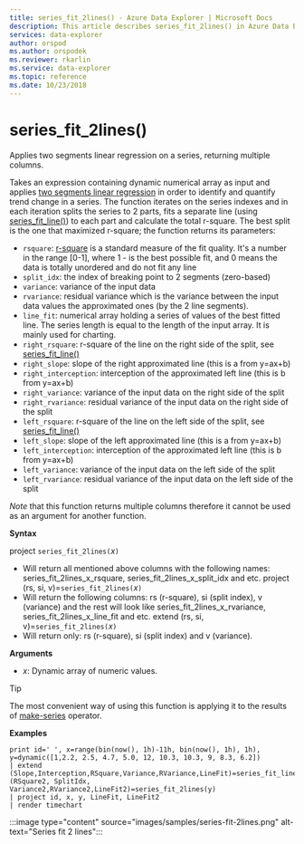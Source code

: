 ```yaml
---
title: series_fit_2lines() - Azure Data Explorer | Microsoft Docs
description: This article describes series_fit_2lines() in Azure Data Explorer.
services: data-explorer
author: orspod
ms.author: orspodek
ms.reviewer: rkarlin
ms.service: data-explorer
ms.topic: reference
ms.date: 10/23/2018
---
```

# series_fit_2lines()

Applies two segments linear regression on a series, returning multiple columns.  

Takes an expression containing dynamic numerical array as input and applies [two segments linear regression](https://en.wikipedia.org/wiki/Segmented_regression) in order to identify and quantify trend change in a series. The function iterates on the series indexes and in each iteration splits the series to 2 parts, fits a separate line (using [series_fit_line()](series-fit-linefunction.md)) to each part and calculate the total r-square. The best split is the one that maximized r-square; the function returns its parameters:
* `rsquare`: [r-square](https://en.wikipedia.org/wiki/Coefficient_of_determination) is a standard measure of the fit quality. It's a number in the range [0-1], where 1 - is the best possible fit, and 0 means the data is totally unordered and do not fit any line
* `split_idx`: the index of breaking point to 2 segments (zero-based)
* `variance`: variance of the input data
* `rvariance`: residual variance which is the variance between the input data values the approximated ones (by the 2 line segments).
* `line_fit`: numerical array holding a series of values of the best fitted line. The series length is equal to the length of the input array. It is mainly used for charting.
* `right_rsquare`: r-square of the line on the right side of the split, see [series_fit_line()](series-fit-linefunction.md)
* `right_slope`: slope of the right approximated line (this is a from y=ax+b)
* `right_interception`: interception of the approximated left line (this is b from y=ax+b)
* `right_variance`: variance of the input data on the right side of the split
* `right_rvariance`: residual variance of the input data on the right side of the split
* `left_rsquare`: r-square of the line on the left side of the split, see [series_fit_line()](series-fit-linefunction.md)
* `left_slope`: slope of the left approximated line (this is a from y=ax+b)
* `left_interception`: interception of the approximated left line (this is b from y=ax+b)
* `left_variance`: variance of the input data on the left side of the split
* `left_rvariance`: residual variance of the input data on the left side of the split

*Note* that this function returns multiple columns therefore it cannot be used as an argument for another function.

**Syntax**

project `series_fit_2lines(`*x*`)`
* Will return all mentioned above columns with the following names: series_fit_2lines_x_rsquare, series_fit_2lines_x_split_idx and etc.
project (rs, si, v)=`series_fit_2lines(`*x*`)`
* Will return the following columns: rs (r-square), si (split index), v (variance) and the rest will look like series_fit_2lines_x_rvariance, series_fit_2lines_x_line_fit and etc.
extend (rs, si, v)=`series_fit_2lines(`*x*`)`
* Will return only: rs (r-square), si (split index) and v (variance).
  
**Arguments**

* *x*: Dynamic array of numeric values.  

> [!TIP]
> The most convenient way of using this function is applying it to the results of [make-series](make-seriesoperator.md) operator.

**Examples**

```kusto
print id=' ', x=range(bin(now(), 1h)-11h, bin(now(), 1h), 1h), y=dynamic([1,2.2, 2.5, 4.7, 5.0, 12, 10.3, 10.3, 9, 8.3, 6.2])
| extend (Slope,Interception,RSquare,Variance,RVariance,LineFit)=series_fit_line(y), (RSquare2, SplitIdx, Variance2,RVariance2,LineFit2)=series_fit_2lines(y)
| project id, x, y, LineFit, LineFit2
| render timechart
```

:::image type="content" source="images/samples/series-fit-2lines.png" alt-text="Series fit 2 lines":::
